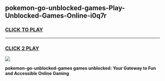
## pokemon-go-unblocked-games-Play-Unblocked-Games-Online-i0q7r
<h3>
<a href="https://premium76.site?title=pokemon-go-unblocked-games&ref=25A">CLICK TO PLAY</a></h3>
<hr>

<h3>
<a href="https://premium76.site?title=pokemon-go-unblocked-games&ref=25A">CLICK 2 PLAY</a>
  
</h3>

<a href="https://premium76.site?title=pokemon-go-unblocked-games&ref=25A"><img src="https://clearcache.store/games.png"></a>


**pokemon-go-unblocked-games games unblocked: Your Gateway to Fun and Accessible Online Gaming**
